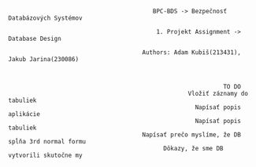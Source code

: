                                              BPC-BDS -> Bezpečnosť Databázových Systémov

                                              1. Projekt Assignment -> Database Design

                                          Authors: Adam Kubiš(213431), Jakub Jarina(230086)
                                          
                                          
                                          
                                                                 TO DO 
                                                       Vložiť záznamy do tabuliek
                                                         Napísať popis aplikácie
                                                         Napísať popis tabuliek
                                          Napísať prečo myslíme, že DB spĺňa 3rd normal formu
                                                Dôkazy, že sme DB vytvorili skutočne my
